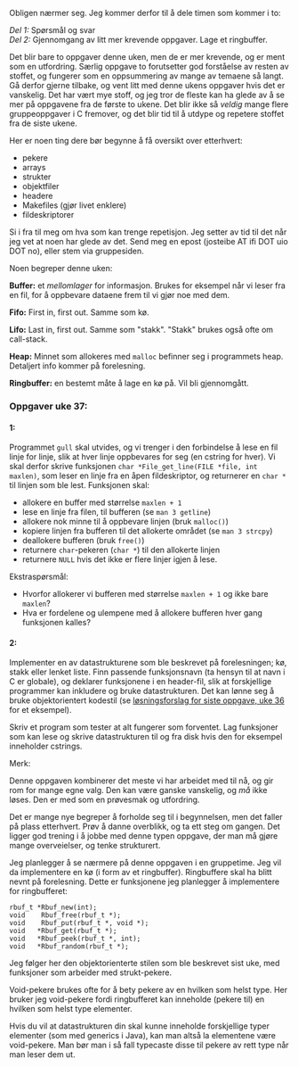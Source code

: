 
Obligen nærmer seg. Jeg kommer derfor til å dele timen som kommer i to:

*Del 1:* Spørsmål og svar  
*Del 2:* Gjennomgang av litt mer krevende oppgaver. Lage et ringbuffer.

Det blir bare to oppgaver denne uken, men de er mer krevende, og er ment som en utfordring. Særlig oppgave to forutsetter god forståelse av resten av stoffet, og fungerer som en oppsummering av mange av temaene så langt. Gå derfor gjerne tilbake, og vent litt med denne ukens oppgaver hvis det er vanskelig. Det har vært mye stoff, og jeg tror de fleste kan ha glede av å se mer på oppgavene fra de første to ukene. Det blir ikke så *veldig* mange flere gruppeoppgaver i C fremover, og det blir tid til å utdype og repetere stoffet fra de siste ukene.

Her er noen ting dere bør begynne å få oversikt over etterhvert:

- pekere
- arrays
- strukter
- objektfiler
- headere
- Makefiles (gjør livet enklere)
- fildeskriptorer

Si i fra til meg om hva som kan trenge repetisjon. Jeg setter av tid til det når jeg vet at noen har glede av det. Send meg en epost (josteibe AT ifi DOT uio DOT no), eller stem via gruppesiden.

Noen begreper denne uken:

**Buffer:** et *mellomlager* for informasjon. Brukes for eksempel når vi leser fra en fil, for å oppbevare dataene frem til vi gjør noe med dem.

**Fifo:** First in, first out. Samme som kø.

**Lifo:** Last in, first out. Samme som "stakk". "Stakk" brukes også ofte om call-stack.

**Heap:** Minnet som allokeres med `malloc` befinner seg i programmets heap. Detaljert info kommer på forelesning.

**Ringbuffer:** en bestemt måte å lage en kø på. Vil bli gjennomgått.



### Oppgaver uke 37:

#### 1:

Programmet `gull` skal utvides, og vi trenger i den forbindelse å lese en fil linje for linje, slik at hver linje oppbevares for seg (en cstring for hver). Vi skal derfor skrive funksjonen `char *File_get_line(FILE *file, int maxlen)`, som leser en linje fra en åpen fildeskriptor, og returnerer en `char *` til linjen som ble lest. Funksjonen skal:

- allokere en buffer med størrelse `maxlen + 1`
- lese en linje fra filen, til bufferen (se `man 3 getline`)
- allokere nok minne til å oppbevare linjen (bruk `malloc()`)
- kopiere linjen fra bufferen til det allokerte området (se `man 3 strcpy`)
- deallokere bufferen (bruk `free()`)
- returnere `char`-pekeren (`char *`) til den allokerte linjen
- returnere `NULL` hvis det ikke er flere linjer igjen å lese.

Ekstraspørsmål:

- Hvorfor allokerer vi bufferen med størrelse `maxlen + 1` og ikke bare `maxlen`?
- Hva er fordelene og ulempene med å allokere bufferen hver gang funksjonen kalles?



#### 2:

Implementer en av datastrukturene som ble beskrevet på forelesningen; kø, stakk eller lenket liste. Finn passende funksjonsnavn (ta hensyn til at navn i C er globale), og deklarer funksjonene i en header-fil, slik at forskjellige programmer kan inkludere og bruke datastrukturen. Det kan lønne seg å bruke objektorientert kodestil (se [løsningsforslag for siste oppgave, uke 36](https://github.com/INF1060H11/oppgaver/blob/master/uke36forslag/07_object_orientation.c) for et eksempel).

Skriv et program som tester at alt fungerer som forventet. Lag funksjoner som kan lese og skrive datastrukturen til og fra disk hvis den for eksempel inneholder cstrings.

Merk:

Denne oppgaven kombinerer det meste vi har arbeidet med til nå, og gir rom for mange egne valg. Den kan være ganske vanskelig, og _må_ ikke løses. Den er med som en prøvesmak og utfordring.

Det er mange nye begreper å forholde seg til i begynnelsen, men det faller på plass etterhvert. Prøv å danne overblikk, og ta ett steg om gangen. Det ligger god trening i å jobbe med denne typen oppgave, der man må gjøre mange overveielser, og tenke strukturert.

Jeg planlegger å se nærmere på denne oppgaven i en gruppetime. Jeg vil da implementere en kø (i form av et ringbuffer). Ringbuffere skal ha blitt nevnt på forelesning. Dette er funksjonene jeg planlegger å implementere for ringbufferet:

    rbuf_t *Rbuf_new(int);
    void    Rbuf_free(rbuf_t *);
    void    Rbuf_put(rbuf_t *, void *);
    void   *Rbuf_get(rbuf_t *);
    void   *Rbuf_peek(rbuf_t *, int);
    void   *Rbuf_random(rbuf_t *);

Jeg følger her den objektorienterte stilen som ble beskrevet sist uke, med funksjoner som arbeider med strukt-pekere.

Void-pekere brukes ofte for å bety pekere av en hvilken som helst type. Her bruker jeg void-pekere fordi ringbufferet kan inneholde (pekere til) en hvilken som helst type elementer.

Hvis du vil at datastrukturen din skal kunne inneholde forskjellige typer elementer (som med generics i Java), kan man altså la elementene være void-pekere. Man bør man i så fall typecaste disse til pekere av rett type når man leser dem ut.


